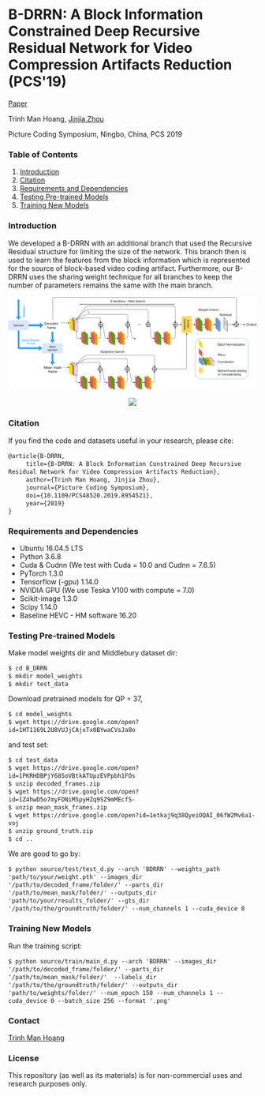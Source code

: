 ﻿# B-DRRN: A Block Information Constrained Deep Recursive Residual Network for Video Compression Artifacts Reduction (PCS'19)
[Paper](https://doi.org/10.1109/PCS48520.2019.8954521)

Trinh Man Hoang,
[Jinjia Zhou](https://www.zhou-lab.info/jinjia-zhou)


Picture Coding Symposium, Ningbo, China, PCS 2019

### Table of Contents
1. [Introduction](#introduction)
1. [Citation](#citation)
1. [Requirements and Dependencies](#requirements-and-dependencies)
1. [Testing Pre-trained Models](#testing-pre-trained-models)
1. [Training New Models](#training-new-models) 

### Introduction
We developed a B-DRRN with an additional branch that used the Recursive Residual structure for limiting the size of the network.
This branch then is used to learn the features from the block information which is represented for the source of block-based video
coding artifact. Furthermore, our B-DRRN uses the sharing weight technique for all branches to keep the number of parameters remains 
the same with the main branch.


<p align='center'>
  <img src='images/architecture.png' width='800'/>
</p>

<p align='center'>
  <img src='images/results.png' width='800'/>
</p>

### Citation
If you find the code and datasets useful in your research, please cite:

    @article{B-DRRN,
         title={B-DRRN: A Block Information Constrained Deep Recursive Residual Network for Video Compression Artifacts Reduction},
         author={Trinh Man Hoang, Jinjia Zhou},
         journal={Picture Coding Symposium},
         doi={10.1109/PCS48520.2019.8954521},
         year={2019}
    }

### Requirements and Dependencies
- Ubuntu 16.04.5 LTS
- Python 3.6.8
- Cuda & Cudnn (We test with Cuda = 10.0 and Cudnn = 7.6.5)
- PyTorch 1.3.0
- Tensorflow (-gpu) 1.14.0
- NVIDIA GPU (We use Teska V100 with compute = 7.0)
- Scikit-image 1.3.0
- Scipy 1.14.0
- Baseline HEVC - HM software 16.20


### Testing Pre-trained Models
Make model weights dir and Middlebury dataset dir:

    $ cd B_DRRN
    $ mkdir model_weights
    $ mkdir test_data
    
Download pretrained models for QP = 37, 

    $ cd model_weights
    $ wget https://drive.google.com/open?id=1HT1169L2U8VUJjCAjxTx0BYwaCVsJa8o
    
and test set:
    
    $ cd test_data
    $ wget https://drive.google.com/open?id=1PKRHDBPjY685oVBtkATUpzEVPpbh1FOs
    $ unzip decoded_frames.zip
    $ wget https://drive.google.com/open?id=1Z4hwD5o7myFDNiM5pyHZq9SZ9mMEcfS-
    $ unzip mean_mask_frames.zip
    $ wget https://drive.google.com/open?id=1etkaj9q38QyeiOQAI_06fW2Mv6a1-voj
    $ unzip ground_truth.zip
    $ cd ..

We are good to go by:

    $ python source/test/test_d.py --arch 'BDRRN' --weights_path 'path/to/your/weight.pth' --images_dir '/path/to/decoded_frame/folder/' --parts_dir '/path/to/mean_mask/folder/' --outputs_dir 'path/to/your/results_folder/' --gts_dir '/path/to/the/groundtruth/folder/' --num_channels 1 --cuda_device 0


### Training New Models
    
Run the training script:

    $ python source/train/main_d.py --arch 'BDRRN' --images_dir '/path/to/decoded_frame/folder/' --parts_dir '/path/to/mean_mask/folder/'  --labels_dir '/path/to/the/groundtruth/folder/' --outputs_dir 'path/to/weights/folder/' --num_epoch 150 --num_channels 1 --cuda_device 0 --batch_size 256 --format '.png'


### Contact
[Trinh Man Hoang](mailto:hoangtrinh1001@gmail.com)

### License
This repository (as well as its materials) is for non-commercial uses and research purposes only.

